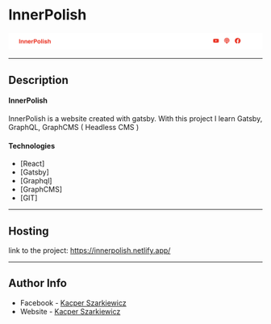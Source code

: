 # InnerPolish

![Project Image](https://github.com/Sharqiewicz/innerPolish/blob/master/innerpolish.png)

---

## Description

#### InnerPolish
InnerPolish is a website created with gatsby.
With this project I learn Gatsby, GraphQL, GraphCMS ( Headless CMS )

#### Technologies

* [React]
* [Gatsby]
* [Graphql]
* [GraphCMS]
* [GIT]

---

## Hosting
link to the project: https://innerpolish.netlify.app/

---

## Author Info

- Facebook - [Kacper Szarkiewicz](https://www.facebook.com/SharqizSCI/)
- Website - [Kacper Szarkiewicz](sharqi.netlify.app)
